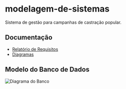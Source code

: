 # modelagem-de-sistemas
Sistema de gestão para campanhas de castração popular.
## Documentação  
- [Relatório de Requisitos](/docs/relatorio.md)  
- [Diagramas](/docs/)  
## Modelo do Banco de Dados  
![Diagrama do Banco](/docs/diagramas/diagrama_banco.png)  
